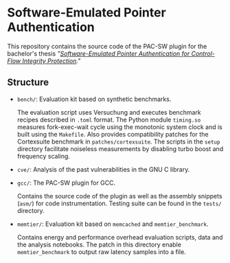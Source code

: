 # Software-Emulated Pointer Authentication

This repository contains the source code of the PAC-SW plugin for the bachelor's thesis *"[Software-Emulated Pointer Authentication for Control-Flow Integrity Protection](https://scm.sra.uni-hannover.de/theses/2022/BA_ill.ostapyshyn)."*

## Structure

* `bench/`: Evaluation kit based on synthetic benchmarks.

  The evaluation script uses Versuchung and executes benchmark recipes described in `.toml` format.
  The Python module `timing.so` measures fork-exec-wait cycle using the monotonic system clock and is built using the `Makefile`.
  Also provides compatibility patches for the Cortexsuite benchmark in `patches/cortexsuite`.
  The scripts in the `setup` directory facilitate noiseless measurements by disabling turbo boost and frequency scaling.

* `cve/`: Analysis of the past vulnerabilities in the GNU C library.

* `gcc/`: The PAC-SW plugin for GCC.

  Contains the source code of the plugin as well as the assembly snippets (`asm/`) for code instrumentation.
  Testing suite can be found in the `tests/` directory.

* `memtier/`: Evaluation kit based on `memcached` and `memtier_benchmark`.

  Contains energy and performance overhead evaluation scripts, data and the analysis notebooks.
  The patch in this directory enable `memtier_benchmark` to output raw latency samples into a file.
